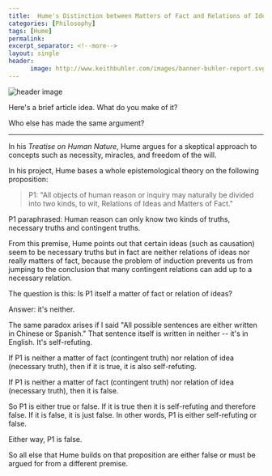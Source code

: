 ```yaml
---
title:  Hume's Distinction between Matters of Fact and Relations of Ideas is Self-Refuting
categories: [Philosophy]
tags: [Hume]
permalink: 
excerpt_separator: <!--more-->
layout: single
header:
      image: http://www.keithbuhler.com/images/banner-buhler-report.svg
---
```


![header image](https://epsilon.aeon.co/images/ca2d836f-ba00-4851-afec-9b0e672dfe5d/idea_sized-176561172.jpg)

Here's a brief article idea. What do you make of it? 

Who else has made the same argument? 

--- 

In his *Treatise on Human Nature*, Hume argues for a skeptical approach to concepts such as necessity, miracles, and freedom of the will.  

In his project, Hume bases a whole epistemological theory on the following proposition: 

>P1: "All objects of human reason or inquiry may naturally be divided into two kinds, to wit, Relations of Ideas and Matters of Fact." 

P1 paraphrased: Human reason can only know two kinds of truths, necessary truths and contingent truths. 

From this premise, Hume points out that certain ideas (such as causation) seem to be necessary truths but in fact are neither relations of ideas nor really matters of fact, because the problem of induction prevents us from jumping to the conclusion that many contingent relations can add up to a necessary relation. 

The question is this: Is P1 itself a matter of fact or relation of ideas? 

Answer: it's neither. 

The same paradox arises if I said "All possible sentences are either written in Chinese or Spanish." That sentence itself is written in neither -- it's in English. It's self-refuting. 

If P1 is neither a matter of fact (contingent truth) nor relation of idea (necessary truth), then if it is true, it is also self-refuting. 

If P1 is neither a matter of fact (contingent truth) nor relation of idea (necessary truth), then it is false. 

So P1 is either true or false. If it is true then it is self-refuting and therefore false. If it is false, it is just false. In other words, P1 is either self-refuting or false.  

Either way, P1 is false.

So all else that Hume builds on that proposition are either false or must be argued for from a different premise.